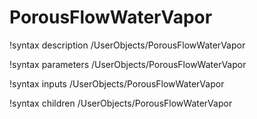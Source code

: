 # PorousFlowWaterVapor

!syntax description /UserObjects/PorousFlowWaterVapor

!syntax parameters /UserObjects/PorousFlowWaterVapor

!syntax inputs /UserObjects/PorousFlowWaterVapor

!syntax children /UserObjects/PorousFlowWaterVapor

